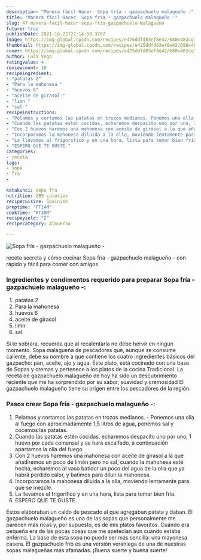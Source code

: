 ```yaml
---
description: "Manera fácil Hacer  Sopa fría - gazpachuelo malagueño -"
title: "Manera fácil Hacer  Sopa fría - gazpachuelo malagueño -"
slug: 47-manera-facil-hacer-sopa-fria-gazpachuelo-malagueno
future: true
publishDate: 2021-10-22T22:14:59.378Z
image: https://img-global.cpcdn.com/recipes/e425ddfd03ef8e42/680x482cq70/sopa-fria-gazpachuelo-malagueno-foto-principal.jpg
thumbnail: https://img-global.cpcdn.com/recipes/e425ddfd03ef8e42/680x482cq70/sopa-fria-gazpachuelo-malagueno-foto-principal.jpg
cover: https://img-global.cpcdn.com/recipes/e425ddfd03ef8e42/680x482cq70/sopa-fria-gazpachuelo-malagueno-foto-principal.jpg
author: Lula Vega
ratingvalue: 4
reviewcount: 10
recipeingredient:
- "patatas 2"
- "Para la mahonesa "
- "huevos 6"
- "aceite de girasol "
- "limn "
- "sal "
recipeinstructions:
- "Pelamos y cortamos las patatas en trozos medianos. Ponemos una olla al fuego con aproximadamente 1,5 litros de agua, ponemos sal y cocemos las patatas."
- "Cuando las patatas estén cocidas, echaremos despacito uno por uno, 1 huevo por cada comensal y se hará escalfado, a continuación apartamos la olla del fuego."
- "Con 2 huevos haremos una mahonesa con aceite de girasol a la que añadiremos un poco de limón pero no sal, cuando la mahonesa esté hecha, echaremos al vaso batidor un poco del agua de la olla que ya habrá perdido calor, y batimos para diluir la mahonesa."
- "Incorporamos la mahonesa diluida a la olla, moviendo lentamente para que se mezcle."
- "La llevamos al frigorífico y en una hora, lista para tomar bien fría."
- "ESPERO QUE TE GUSTE."
categories:
- receta
tags:
- sopa
- fra
- 

katakunci: sopa fra  
nutrition: 289 calories
recipecuisine: Spainish
preptime: "PT14M"
cooktime: "PT30M"
recipeyield: "2"
recipecategory: Almuerzo

---
```



![Sopa fría - gazpachuelo malagueño -](https://img-global.cpcdn.com/recipes/e425ddfd03ef8e42/680x482cq70/sopa-fria-gazpachuelo-malagueno-foto-principal.jpg)

receta secreta y cómo cocinar Sopa fría - gazpachuelo malagueño - con rápido y fácil para comer con amigos

<!--inarticleads1-->

### Ingredientes y condimentos requerido para preparar Sopa fría - gazpachuelo malagueño -:

1. patatas 2
1. Para la mahonesa 
1. huevos 6
1. aceite de girasol 
1. limn 
1. sal 

Si te sobrara, recuerda que al recalentarla no debe hervir en ningún momento. Sopa malagueña de pescadores que, aunque se consume caliente, debe su nombre a que contiene los cuatro ingredientes básicos del gazpacho: pan, aceite, ajo y agua. Este plato, está cocinado con una base de Sopas y cremas y pertenece a los platos de la cocina Tradicional. La receta de gazpachuelo malagueño de hoy ha sido un descubrimiento reciente que me ha sorprendido por su sabor, suavidad y cremosidad El gazpachuelo malagueño tiene su origen entre los pescadores de la región. 

<!--inarticleads2-->

### Pasos crear Sopa fría - gazpachuelo malagueño -:

1. Pelamos y cortamos las patatas en trozos medianos. - Ponemos una olla al fuego con aproximadamente 1,5 litros de agua, ponemos sal y cocemos las patatas.
1. Cuando las patatas estén cocidas, echaremos despacito uno por uno, 1 huevo por cada comensal y se hará escalfado, a continuación apartamos la olla del fuego.
1. Con 2 huevos haremos una mahonesa con aceite de girasol a la que añadiremos un poco de limón pero no sal, cuando la mahonesa esté hecha, echaremos al vaso batidor un poco del agua de la olla que ya habrá perdido calor, y batimos para diluir la mahonesa.
1. Incorporamos la mahonesa diluida a la olla, moviendo lentamente para que se mezcle.
1. La llevamos al frigorífico y en una hora, lista para tomar bien fría.
1. ESPERO QUE TE GUSTE.


Estos elaboraban un caldo de pescado al que agregaban patata y daban. El gazpachuelo malagueño es una de las sopas que personalmente me parecen más ricas y, por supuesto, es de mis platos favoritos. Cuando era pequeña era de las pocas cosas que me apetecían aún cuando estaba enferma. La base de esta sopa no puede ser más sencilla: una mayonesa casera. El gazpachuelo frío es una versión veraniega de una de nuestras sopas malagueñas más afamadas. 
¡Buena suerte y buena suerte!

